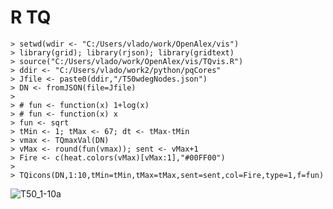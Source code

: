 # R TQ

```
> setwd(wdir <- "C:/Users/vlado/work/OpenAlex/vis")
> library(grid); library(rjson); library(gridtext)
> source("C:/Users/vlado/work/OpenAlex/vis/TQvis.R")
> ddir <- "C:/Users/vlado/work2/python/pqCores"
> Jfile <- paste0(ddir,"/T50wdegNodes.json")
> DN <- fromJSON(file=Jfile)
> 
> # fun <- function(x) 1+log(x)
> # fun <- function(x) x
> fun <- sqrt
> tMin <- 1; tMax <- 67; dt <- tMax-tMin
> vmax <- TQmaxVal(DN)
> vMax <- round(fun(vmax)); sent <- vMax+1
> Fire <- c(heat.colors(vMax)[vMax:1],"#00FF00")
>
> TQicons(DN,1:10,tMin=tMin,tMax=tMax,sent=sent,col=Fire,type=1,f=fun)
```
![T50_1-10a](https://github.com/user-attachments/assets/99e43f15-2907-40fc-aa08-644c99ece6d5)
